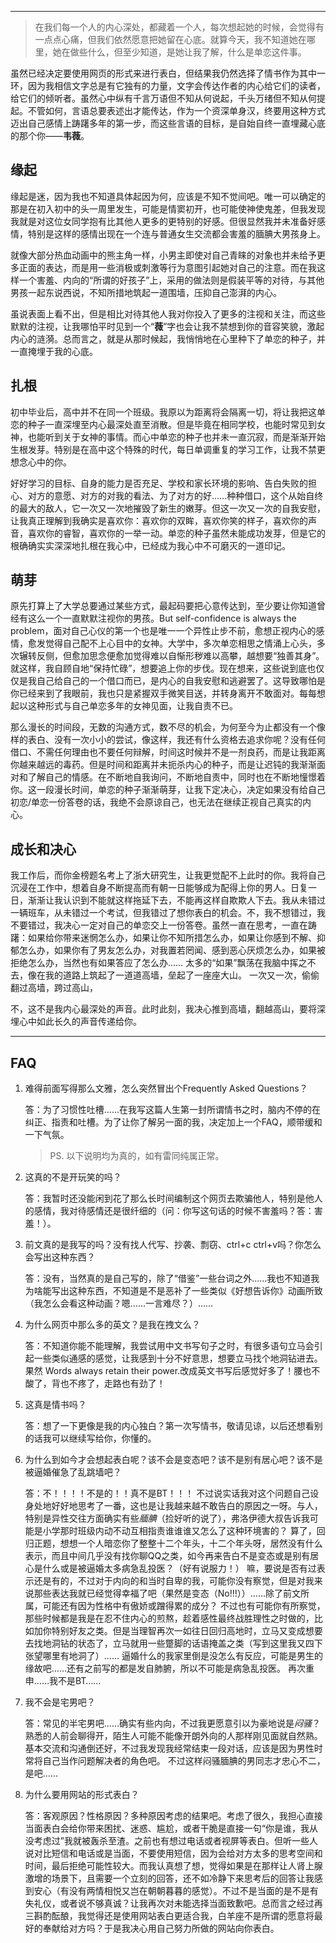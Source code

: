 -----
>   在我们每一个人的内心深处，都藏着一个人，每次想起她的时候，会觉得有一点点心痛，但我们依然愿意把她留在心底。就算今天，我不知道她在哪里，她在做些什么，但至少知道，是她让我了解，什么是单恋这件事。

虽然已经决定要使用网页的形式来进行表白，但结果我仍然选择了情书作为其中一环，因为我相信文字总是有它独有的力量，文字会传达作者的内心给它们的读者，给它们的倾听者。虽然心中纵有千言万语但不知从何说起，千头万绪但不知从何提起。不管如何，言语总要表述出才能传达，作为一个资深单身汉，终要用这种方式迈出自己感情上踌躇多年的第一步，而这些言语的目标，是自始自终一直埋藏心底的那个你——**韦薇**。

缘起
------
缘起是迷，因为我也不知道具体起因为何，应该是不知不觉间吧。唯一可以确定的那是在初入初中的头一周里发生，可能是情窦初开，也可能使神使鬼差，但我发现我就是对这位女同学抱有比其他人更多的更特别的好感。但很显然我并未准备好感情，特别是这样的感情出现在一个连与普通女生交流都会害羞的腼腆大男孩身上。

就像大部分热血动画中的熊主角一样，小男主即使对自己青睐的对象也并未给予更多正面的表达，而是用一些消极或刺激等行为意图引起她对自己的注意。而在我这样一个害羞、内向的“所谓的好孩子”上，采用的做法则是假装平等的对待，与其他男孩一起东说西说，不知所措地筑起一道围墙，压抑自己澎湃的内心。

虽说表面上看不出，但是相比对待其他人我对你投入了更多的注视和关注，而这些默默的注视，让我哪怕平时见到一个“**薇**”字也会让我不禁想到你的音容笑貌，激起内心的涟漪。总而言之，就是从那时候起，我悄悄地在心里种下了单恋的种子，并一直掩埋于我的心底。

扎根
------
初中毕业后，高中并不在同一个班级。我原以为距离将会隔离一切，将让我把这单恋的种子一直深埋至内心最深处直至消散。但是毕竟在相同学校，也能时常见到女神，也能听到关于女神的事情。而心中单恋的种子也并未一直沉寂，而是渐渐开始生根发芽。特别是在高中这个特殊的时代，每日单调重复的学习工作，让我不禁更想念心中的你。

好好学习的目标、自身的能力是否充足、学校和家长环境的影响、告白失败的担心、对方的意愿、对方的对我的看法、为了对方的好……种种借口，这个从始自终的最大的敌人，它一次又一次地摧毁了新生的嫩芽。但这一次又一次的自我安慰，让我真正理解到我确实是喜欢你：喜欢你的双眸，喜欢你笑的样子，喜欢你的声音，喜欢你的睿智，喜欢你的一举一动。单恋的种子虽然未能成功发芽，但是它的根确确实实深深地扎根在我心中，已经成为我心中不可磨灭的一道印记。

萌芽
------
原先打算上了大学总要通过某些方式，最起码要把心意传达到，至少要让你知道曾经有这么一个一直默默注视你的男孩。But self-confidence is always the problem，面对自己心仪的第一个也是唯一一个异性止步不前，愈想正视内心的感情，愈发觉得自己配不上心目中的女神。大学中，多次单恋相思之情涌上心头，多次辗转反侧，但愈加思念便愈加觉得难以自惭形秽难以高攀，越想要“独善其身”。就这样，我自顾自地“保持忙碌”，想要追上你的步伐。现在想来，这些说到底也仅仅是我自己给自己的一个借口而已，是内心的自我安慰和逃避罢了。这导致哪怕是你已经来到了我眼前，我也只是紧握双手微笑目送，并转身离开不敢面对。每每想起以这种形式与自己单恋多年的女神见面，让我自责不已。

那么漫长的时间段，无数的沟通方式，数不尽的机会，为何至今为止都没有一个像样的表白、没有一次小小的尝试，像这样，我还有什么资格去追求你呢？没有任何借口、不需任何理由也不要任何辩解，时间这时候并不是一剂良药，而是让我距离你越来越远的毒药。但是时间和距离并未扼杀内心的种子，而是让迟钝的我渐渐面对和了解自己的情感。在不断地自我询问，不断地自责中，同时也在不断地憧憬着你。这一段漫长时间，单恋的种子渐渐萌芽，让我下定决心，决定如果没有给自己初恋/单恋一份答卷的话，我绝不会原谅自己，也无法在继续正视自己真实的内心。

成长和决心
------
我工作后，而你金榜题名考上了浙大研究生，让我更觉配不上此时的你。我将自己沉浸在工作中，想着自身不断提高而有朝一日能够成为配得上你的男人。日复一日，渐渐让我认识到不能就这样拖延下去，不能再这样自欺欺人下去。我从未错过一辆班车，从未错过一个考试，但我错过了想你表白的机会。不，我不想错过，我不要错过，我决心一定对自己的单恋交上一份答卷。虽然一直在思考，一直在踌躇：如果给你带来迷惘怎么办，如果让你不知所措怎么办，如果让你感到不解、抑郁怎么办，如果你有了男友怎么办，对我置若罔闻、感到恶心厌烦怎么办，如果被拒绝怎么办，当然也有如果答应了怎么办……
太多的“如果”飘荡在我脑中挥之不去，像在我的道路上筑起了一道道高墙，垒起了一座座大山。
一次又一次，偷偷翻过高墙，跨过高山，

不，这不是我内心最深处的声音。此时此刻，我决心推到高墙，翻越高山，要将深埋心中如此长久的声音传递给你。

------

FAQ
------
1. 难得前面写得那么文雅，怎么突然冒出个Frequently Asked Questions？

    答：为了习惯性吐槽……在我写这篇人生第一封所谓情书之时，脑内不停的在纠正、指责和吐槽。为了让你了解另一面的我，决定加上一个FAQ，顺带缓和一下气氛。

    >   PS. 以下说明均为真的，如有雷同纯属正常。
    
2. 这真的不是开玩笑的吗？
    
    答：我暂时还没能闲到花了那么长时间编制这个网页去欺骗他人，特别是他人的感情，我对待感情还是很纤细的（问：你写这句话的时候不害羞吗？答：害羞！）。

3. 前文真的是我写的吗？没有找人代写、抄袭、剽窃、ctrl+c ctrl+v吗？你怎么会写出这种东西？

    答：没有，当然真的是自己写的，除了“借鉴”一些台词之外……我也不知道我为啥能写出这种东西，不知道是不是恶补了一些类似《好想告诉你》动画所致（我怎么会看这种动画？嗯……一言难尽？）……

4. 为什么网页中那么多的英文？是我在拽文么？

    答：不知道你能不能理解，我尝试用中文书写句子之时，有很多语句立马会引起一些类似通感的感觉，让我感到十分不好意思，想要立马找个地洞钻进去。果然 Words always retain their power.改成英文书写后感觉好多了！腰也不酸了，背也不疼了，走路也有劲了！

5. 这真是情书吗？

    答：想了一下更像是我的内心独白？第一次写情书，敬请见谅，以后还想看别的话我可以继续写给你，你懂的。

5. 为什么到如今才会想起表白呢？该不会是变态吧？该不是别有居心吧？该不是被逼婚催急了乱跳墙吧？

    答：不！！！！不是的！！真不是BT！！！
    不过说实话我对这个问题自己设身处地好好地思考了一番，这也是让我越来越不敢告白的原因之一呀。与人，特别是异性交往方面确实有些*腼腆*（捡好听的说了），弗洛伊德大叔告诉我可能是小学那时班级内动不动互相指责谁谁谁又怎么了这种环境害的？
    算了，回归正题，想想一个人暗恋你了整整十二个年头，十二个年头呀，居然没有什么表示，而且中间几乎没有找你聊QQ之类，如今再来告白不是变态或是别有居心是什么或是被逼婚太多病急乱投医？（好有说服力！）
    嘛，要说是否有过表示还是有的，不过对于内向的和当时自卑的我，可能你没有察觉，但是对我来说那些表达我就已经觉得幸福了吧（果然是变态（No!!!））……除了前文所属，可能还有因为性格中有傲娇或蹭得累的成分？
    不过也有可能你有所察觉，那些时候都是我是在忍不住内心的煎熬，趁着感性最终战胜理性之时做的，比如加你特别好友之类。但是当理智再次一如往日回归高地时，立马又变成想要去找地洞钻的状态了，立马就用一些蹩脚的话语掩盖之类（写到这里我又四下张望哪里有地洞了）……
    逼婚什么的我家里倒是没怎么有反应，可能是男生的缘故吧……还有之前写的都是发自肺腑，所以不可能是病急乱投医。
    再次重申……我不是BT……

6. 我不会是宅男吧？

    答：常见的半宅男吧……确实有些内向，不过我更愿意引以为豪地说是*闷骚*？熟悉的人前会聊得开，陌生人可能不能像开朗外向的人那样刚见面就自然熟。基本交流和沟通倒还好，不过我发现我经常结束一段对话，应该是因为男性时常将自己当作问题解决者的角色吧。
    不过这样闷骚腼腆的男同志才忠心不二，是吧……

7. 为什么要用网站的形式表白？

    答：客观原因？性格原因？多种原因考虑的结果吧。考虑了很久，我担心直接当面表白会给你带来困扰、迷惑、尴尬，或者干脆是直接一句“你是谁，我从没考虑过”我就被轰杀至渣。之前也有想过电话或者视屏等表白。但听一些人说对比短信和电话或是当面，不要使用短信，因为会给对方太多的思考空间和时间，最后拒绝可能性较大。而我认真想了想，觉得如果是在那样让人肾上腺激增的场景下，且需要一个立刻的回答，还不如冷静下来思考后的回答让我感到安心（有没有两情相悦又岂在朝朝暮暮的感觉）。不过不是当面的是不是有失礼仪，或者说不够真诚？让我再次对未能选择当面致歉吧。总而言之经过再三斟酌酝酿，我觉得还是使用网站表白更适合我，白羊座不是所谓的愿意将最好的奉献给对方吗？于是我决心用自己努力所做的网站向你表白。

